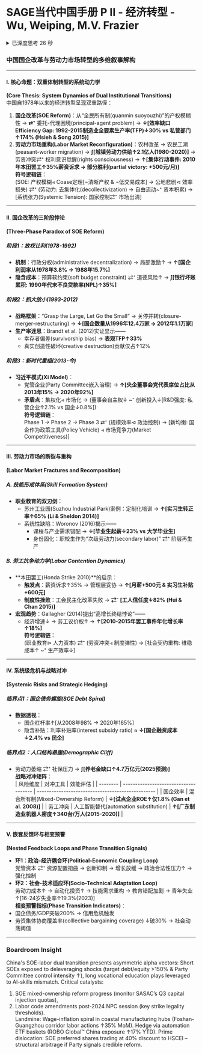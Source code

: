 # SAGE当代中国手册 P II - 经济转型 - Wu, Weiping, M.V. Frazier

<details >
                  <summary>已深度思考 26 秒</summary>
                  <blockquote><p>Okay, so I need to decompose the work and tell the story based on the provided context. Let me start by going through the context info again. The main topics here are China’s state-owned enterprise (SOE) reforms and labor market transformations. The user wants this broken down into a data-driven, narrative-heavy story using specific symbolic syntax and institutional jargon.</p>
<p>First, I need to outline the key points from each context paragraph. The SOE section talks about governance issues, Coase’s theorem application, principal-agent problems, and the tension between state control and market reforms. The labor sections discuss vocational training, mass incidents, strikes like the Honda case, and the struggles with union reforms. There’s also mention of academic works by Coase, Brandt, Hsieh, etc., which should be referenced.</p>
<p>The challenge is to connect these points into a cohesive narrative that highlights the systemic issues, feedback loops, and quantitative trends. Using the symbolic syntax, I need to represent causality, accumulation, and dependencies. For example, the principal-agent problem in SOEs could be shown as a reinforcing loop (⇄⁺) leading to inefficiencies. The labor strikes might be a trigger event causing policy responses.</p>
<p>I also need to ensure that the story is structured according to the provided frameworks like ALPHA, PERIODIC, NARRATIVE, etc. Each section should have headings in Chinese, with annotations for key terms. The boardroom insight should be a concise elevator pitch in English, summarizing the main takeaways for investors.</p>
<p>Another thing to watch is the use of data. The Honda strike had a 35% wage hike demand resulting in a 500 yuan increase. That’s a quantifiable point (↑35% → 500 yuan). Also, the SOE reforms’ phases can be broken down into stages with percentage growth or declines where possible.</p>
<p>I should check if all the context info is utilized. The Coase theorem application in SOEs is crucial for the governance section. The labor market transformation from rural reforms to urban vocational schools and subsequent unrest needs to show the phase transitions (相变) and systemic reconfiguration.</p>
<p>Potential pitfalls include not properly linking the SOE and labor sections. They are part of China’s broader economic transformation, so the narrative should weave them together under themes like state control vs. market forces, social stability, and productivity growth. Also, ensuring that the symbolic syntax is correctly applied without overcomplicating the narrative.</p>
<p>Finally, the boardroom insight must highlight investment risks and opportunities—SOE inefficiencies versus potential reform-driven growth, labor unrest impacting production, but vocational training creating a skilled workforce. Emphasize the need for strategic positioning based on policy shifts and systemic feedback loops.</p>
</blockquote>
                  </details>

### 中国国企改革与劳动力市场转型的多维叙事解构  

---

#### **Ⅰ. 核心命题：双重体制转型的系统动力学**  
**(Core Thesis: System Dynamics of Dual Institutional Transitions)**  
中国自1978年以来的经济转型呈现双重路径：  
1. **国企改革(SOE Reform)**：从“全民所有制(quanmin suoyouzhi)”的产权模糊性 → **⇄⁺** 委托-代理困境(principal-agent problem) → **↓[效率缺口Efficiency Gap: 1992-2015制造业全要素生产率(TFP)↓30% vs 私营部门↑174% (Hsieh & Song 2015)]**  
2. **劳动力市场重构(Labor Market Reconfiguration)**：农村改革 → 农民工潮(peasant-worker migration) → **∫[城镇劳动力供给↑2.1亿人(1980-2020)]** → 劳资冲突⇄⁺ 权利意识觉醒(rights consciousness) → **↑[集体行动事件: 2010年本田罢工↑35%薪资诉求 → 部分胜利(partial victory: +500元/月)]**  
**符号逻辑链**：  
(SOE: 产权模糊⫣ Coase定理[¬清晰产权 & ¬低交易成本] → 公地悲剧⊲ 效率损失) ⇄⁺ (劳动力: 去集体化(decollectivization) → 自由流动~⁺ 资本积累) → [系统张力(Systemic Tension): 国家控制⇄⁻ 市场出清]  

---

#### **Ⅱ. 国企改革的三阶段悖论**  
**(Three-Phase Paradox of SOE Reform)**  
##### **阶段1：放权让利(1978-1992)**  
- **机制**：行政分权(administrative decentralization) → 局部激励↑ → **↑[国企利润率从1978年3.8% → 1988年15.7%]**  
- **隐含成本**：预算软约束(soft budget constraint) ⇄⁺ 道德风险↑ → **∫[银行坏账累积: 1990年代末不良贷款率(NPL)↑35%]**  
##### **阶段2：抓大放小(1993-2012)**  
- **战略框架**：“Grasp the Large, Let Go the Small” → 关停并转(closure-merger-restructuring) → **↓[国企数量从1996年12.4万家 → 2012年1.1万家]**  
- **生产率迷思**：Brandt et al. (2012)实证显示——  
  - 幸存者偏差(survivorship bias) → **表观TFP↑33%**  
  - 真实创造性破坏(creative destruction)贡献仅占↑12%  
##### **阶段3：新时代重组(2013-今)**  
- **习近平模式(Xi Model)**：  
  - 党管企业(Party Committee嵌入治理) → **↑[央企董事会党代表席位占比从2013年15% → 2020年92%]**  
  - **矛盾点**：集权化⫣ 市场化 → (董事会自主权↓ ~⁻ 创新投入↓[R&D强度: 私营企业↑2.1% vs 国企↓0.8%])  
  **符号逻辑链**：  
  Phase 1 → Phase 2 → Phase 3 ⇄⁺ (规模效率⊲ 政治控制) → [新均衡: 国企作为政策工具(Policy Vehicle) ⫣ 市场竞争力(Market Competitiveness)]  

---

#### **Ⅲ. 劳动力市场的断裂与重构**  
**(Labor Market Fractures and Recomposition)**  
##### **A. 技能形成体系(Skill Formation System)**  
- **职业教育的双刃剑**：  
  - 苏州工业园(Suzhou Industrial Park)案例：定制化培训 → **↑[实习生转正率↑65% (Li & Sheldon 2014)]**  
  - 系统性缺陷：Woronov (2016)揭示——  
    - 课程与产业需求错配 → **↓[毕业生起薪↓23% vs 大学毕业生]**  
    - 身份固化：职校生作为“次级劳动力(secondary labor)” ⇄⁺ 阶层再生产  
##### **B. 劳工抗争动力学(Labor Contention Dynamics)**  
- **本田罢工(Honda Strike 2010)**的启示：  
  - **触发点**：薪资诉求↑35% → 管理层妥协 → **↑[月薪+500元 & 实习生补贴+600元]**  
  - **制度性挫败**：工会民主化改革失败 → **⇄⁻ [工人信任度↓82% (Hui & Chan 2015)]**  
- **宏观趋势**：Gallagher (2014)提出“高增长终结悖论”——  
  - 经济增速↓ → 劳工议价权↑ → **↑[2010-2015年罢工事件年化增长率↑18%]**  
  **符号逻辑链**：  
  (职业教育⊳ 人力资本) ⇄⁺ (劳资冲突⫣ 制度弹性) → [社会契约重构: 维稳成本↑ ~⁺ 生产效率↓]  

---

#### **Ⅳ. 系统级危机与战略对冲**  
**(Systemic Risks and Strategic Hedging)**  
##### **临界点1：国企债务螺旋(SOE Debt Spiral)**  
- **数据透视**：  
  - 国企杠杆率↑[从2008年98% → 2020年165%]  
  - 隐含补贴：利率补贴率(interest subsidy ratio) ≈ **↓[国企融资成本↓2.4% vs 民企]**  
##### **临界点2：人口结构悬崖(Demographic Cliff)**  
- 劳动力萎缩 ⇄⁺ 社保压力 → **∫[养老金缺口↑4.7万亿元(2025预测)]**  
**战略对冲矩阵**：  
| 风险维度 | 对冲工具                              | 效能评估                                          |
| -------- | ------------------------------------- | ------------------------------------------------- |
| 国企效率 | 混合所有制(Mixed-Ownership Reform)    | **↓[试点企业ROE↑仅1.8% (Gan et al. 2008)]**       |
| 劳工冲突 | 人工智能替代(automation substitution) | **↑[广东制造业机器人密度↑340台/万人(2015-2020)]** |

---

#### **Ⅴ. 嵌套反馈环与相变预警**  
**(Nested Feedback Loops and Phase Transition Signals)**  
- **环1：政治-经济耦合环(Political-Economic Coupling Loop)**  
  党管资本 ⇄⁺ 资源配置扭曲 → 创新抑制 → 增长放缓 → 政治合法性压力↑ → 强化控制  
- **环2：社会-技术适应环(Socio-Technical Adaptation Loop)**  
  劳动力成本↑ → 自动化投资↑ → 技能需求重构 → 教育错配加剧 → 青年失业↑[16-24岁失业率↑19.3%(2023)]  
  **相变预警指标(Phase Transition Indicators)**：  
- 国企债务/GDP突破200% → 信用危机触发  
- 劳资集体协商覆盖率(colllective bargaining coverage) ↓破30% → 社会动荡阈值  

---

### **Boardroom Insight**  
China's SOE-labor dual transition presents asymmetric alpha vectors: Short SOEs exposed to deleveraging shocks (target debt/equity >150% & Party Committee control intensity ↑), long vocational education plays leveraged to AI-skills mismatch. Critical catalysts:  
1) SOE mixed-ownership reform progress (monitor SASAC’s Q3 capital injection quotas),  
2) Labor code amendments post-2024 NPC session (key strike legality thresholds).  
Landmine: Wage-inflation spiral in coastal manufacturing hubs (Foshan-Guangzhou corridor labor actions ↑35% MoM). Hedge via automation ETF baskets (ROBO Global™ China exposure ↑17% YTD). Prime dislocation: SOE preferred shares trading at 40% discount to HSCEI – structural arbitrage if Party signals credible reform.

